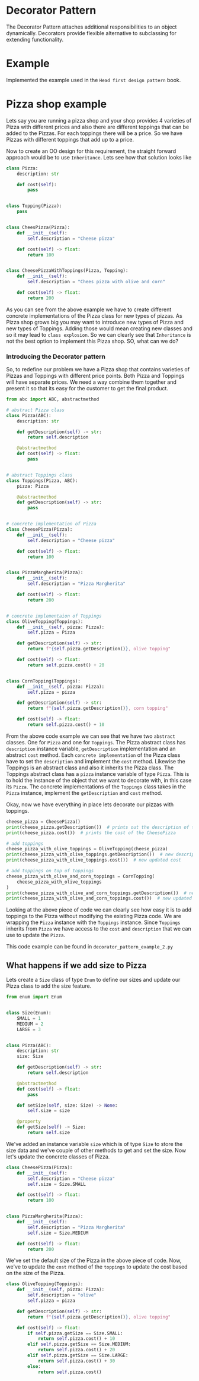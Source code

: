 # Decorator Pattern

The Decorator Pattern attaches additional responsibilities to an object dynamically. Decorators provide flexible alternative to subclassing for extending functionality.

# Example

Implemented the example used in the `Head first design pattern` book.

# Pizza shop example

Lets say you are running a pizza shop and your shop provides 4 varieties of Pizza with different prices and also there are different toppings that can be added to the Pizzas. For each toppings there will be a price. So we have Pizzas with different toppings that add up to a price.

Now to create an OO design for this requirement, the straight forward approach would be to use `Inheritance`. Lets see how that solution looks like
```python
class Pizza:
    description: str

    def cost(self):
        pass


class Topping(Pizza):
    pass


class CheesPizza(Pizza):
    def __init__(self):
        self.description = "Cheese pizza"

    def cost(self) -> float:
        return 100


class CheesePizzaWithToppings(Pizza, Topping):
    def __init__(self):
        self.description = "Chees pizza with olive and corn"

    def cost(self) -> float:
        return 200
```

As you can see from the above example we have to create different concrete implementations of the Pizza class for new types of pizzas. As Pizza shop grows big you may want to introduce new types of Pizza and new types of Toppings. Adding those would mean creating new classes and so it may lead to `class explosion`. So we can clearly see that `Inheritance` is not the best option to implement this Pizza shop. SO, what can we do?

### Introducing the Decorator pattern
So, to redefine our problem we have a Pizza shop that contains varieties of Pizzas and Toppings with different price points. Both Pizza and Toppings will have separate prices. We need a way combine them together and present it so that its easy for the customer to get the final product.
```python
from abc import ABC, abstractmethod

# abstract Pizza class
class Pizza(ABC):
    description: str

    def getDescription(self) -> str:
        return self.description

    @abstractmethod
    def cost(self) -> float:
        pass


# abstract Toppings class
class Toppings(Pizza, ABC):
    pizza: Pizza

    @abstractmethod
    def getDescription(self) -> str:
        pass


# concrete implementation of Pizza
class CheesePizza(Pizza):
    def __init__(self):
        self.description = "Cheese pizza"

    def cost(self) -> float:
        return 100


class PizzaMargherita(Pizza):
    def __init__(self):
        self.description = "Pizza Margherita"

    def cost(self) -> float:
        return 200


# concrete implementaion of Toppings
class OliveTopping(Toppings):
    def __init__(self, pizza: Pizza):
        self.pizza = Pizza

    def getDescription(self) -> str:
        return f"{self.pizza.getDescription()}, olive topping"

    def cost(self) -> float:
        return self.pizza.cost() + 20


class CornTopping(Toppings):
    def __init__(self, pizza: Pizza):
        self.pizza = pizza

    def getDescription(self) -> str:
        return f"{self.pizza.getDescription()}, corn topping"

    def cost(self) -> float:
        return self.pizza.cost() + 10
```

From the above code example we can see that we have two `abstract` classes. One for `Pizza` and one for `Toppings`. The Pizza abstract class has `description` instance variable, `getDescription` implementation and an abstract `cost` method. Each `concrete implementation` of the Pizza class have to set the `description` and implement the `cost` method. Likewise the Toppings is an abstract class and also it inherits the Pizza class. The Toppings abstract class has a `pizza` instance variable of type `Pizza`. This is to hold the instance of the object that we want to decorate with, in this case its `Pizza`.
The concrete implementations of the `Toppings` class takes in the `Pizza` instance, implement the `getDescription` and `cost` method. 

Okay, now we have everything in place lets decorate our pizzas with toppings.
```python
cheese_pizza = CheesePizza()
print(cheese_pizza.getDescription())  # prints out the description of the CheesePizza
print(cheese_pizza.cost())  # prints the cost of the CheesePizza

# add toppings
cheese_pizza_with_olive_toppings = OliveTopping(cheese_pizza)
print(cheese_pizza_with_olive_toppings.getDescription())  # new description
print(cheese_pizza_with_olive_toppings.cost())  # new updated cost

# add toppings on top of toppings
cheese_pizza_with_olive_and_corn_toppings = CornTopping(
    cheese_pizza_with_olive_toppings
)
print(cheese_pizza_with_olive_and_corn_toppings.getDescription())  # new description
print(cheese_pizza_with_olive_and_corn_toppings.cost())  # new updated cost
```

Looking at the above piece of code we can clearly see how easy it is to add toppings to the Pizza without modifying the existing Pizza code. We are wrapping the `Pizza` instance with the `Toppings` instance. Since `Toppings` inherits from `Pizza` we have access to the `cost` and `description` that we can use to update the `Pizza`.

This code example can be found in `decorator_pattern_example_2.py`

## What happens if we add size to Pizza

Lets create a `Size` class of type `Enum` to define our sizes and update our Pizza class to add the size feature.
```python
from enum import Enum


class Size(Enum):
    SMALL = 1
    MEDIUM = 2
    LARGE = 3


class Pizza(ABC):
    description: str
    size: Size

    def getDescription(self) -> str:
        return self.description

    @abstractmethod
    def cost(self) -> float:
        pass

    def setSize(self, size: Size) -> None:
        self.size = size

    @property
    def getSize(self) -> Size:
        return self.size
```

We've added an instance variable `size` which is of type `Size` to store the size data and we've couple of other methods to get and set the size. Now let's update the concrete classes of Pizza.

```python
class CheesePizza(Pizza):
    def __init__(self):
        self.description = "Cheese pizza"
        self.size = Size.SMALL

    def cost(self) -> float:
        return 100


class PizzaMargherita(Pizza):
    def __init__(self):
        self.description = "Pizza Margherita"
        self.size = Size.MEDIUM

    def cost(self) -> float:
        return 200
```

We've set the default size of the Pizza in the above piece of code. Now, we've to update the `cost` method of the `toppings` to update the cost based on the size of the Pizza.

```python
class OliveTopping(Toppings):
    def __init__(self, pizza: Pizza):
        self.description = "olive"
        self.pizza = pizza

    def getDescription(self) -> str:
        return f"{self.pizza.getDescription()}, olive topping"

    def cost(self) -> float:
        if self.pizza.getSize == Size.SMALL:
            return self.pizza.cost() + 10
        elif self.pizza.getSize == Size.MEDIUM:
            return self.pizza.cost() + 20
        elif self.pizza.getSize == Size.LARGE:
            return self.pizza.cost() + 30
        else:
            return self.pizza.cost()
```
